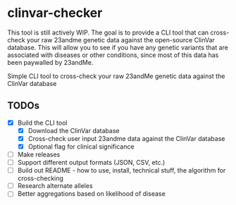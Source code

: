 # clinvar-checker
This tool is still actively WIP. The goal is to provide a CLI tool that can cross-check your raw 23andme genetic data against the open-source ClinVar database. This will allow you to see if you have any genetic variants that are associated with diseases or other conditions, since most of this data has been paywalled by 23andMe.

Simple CLI tool to cross-check your raw 23andMe genetic data against the ClinVar database

## TODOs
- [x] Build the CLI tool
  - [x] Download the ClinVar database
  - [x] Cross-check user input 23andme data against the ClinVar database
  - [x] Optional flag for clinical significance
- [ ] Make releases
- [ ] Support different output formats (JSON, CSV, etc.)
- [ ] Build out README - how to use, install, technical stuff, the algorithm for cross-checking
- [ ] Research alternate alleles
- [ ] Better aggregations based on likelihood of disease
